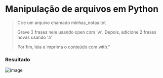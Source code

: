 # Manipulação de arquivos em Python

> Crie um arquivo chamado minhas_notas.txt
> 
> Grave 3 frases nele usando open com 'w'. Depois, adicione 2 frases novas usando 'a'
> 
> Por fim, leia e imprima o conteúdo com with.”

### Resultado

![image](https://github.com/user-attachments/assets/7b7d1eec-7539-4502-9b17-9021a07ad43e)
